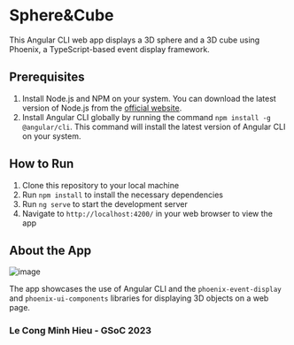 # Sphere&Cube

This Angular CLI web app displays a 3D sphere and a 3D cube using Phoenix, a TypeScript-based event display framework.

## Prerequisites

1. Install Node.js and NPM on your system. You can download the latest version of Node.js from the [official website](https://nodejs.org/en/download/).
2. Install Angular CLI globally by running the command `npm install -g @angular/cli`. This command will install the latest version of Angular CLI on your system.

## How to Run

1. Clone this repository to your local machine
2. Run `npm install` to install the necessary dependencies
3. Run `ng serve` to start the development server
4. Navigate to `http://localhost:4200/` in your web browser to view the app

## About the App
![image](https://user-images.githubusercontent.com/88785267/224244570-31f27f64-97b6-4e5d-b9a0-51d9a5c7091f.png)

The app showcases the use of Angular CLI and the `phoenix-event-display` and `phoenix-ui-components` libraries for displaying 3D objects on a web page.

### Le Cong Minh Hieu - GSoC 2023